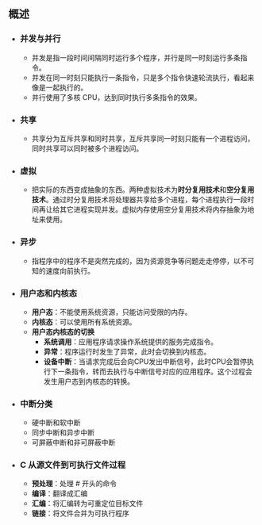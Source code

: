 ## 概述
- ### 并发与并行
  - 并发是指一段时间间隔同时运行多个程序，并行是同一时刻运行多条指令。
  - 并发在同一时刻只能执行一条指令，只是多个指令快速轮流执行，看起来像是一起执行的。
  - 并行使用了多核 CPU，达到同时执行多条指令的效果。
- ### 共享
  - 共享分为互斥共享和同时共享，互斥共享同一时刻只能有一个进程访问，同时共享可以同时被多个进程访问。
- ### 虚拟
  - 把实际的东西变成抽象的东西。两种虚拟技术为**时分复用技术**和**空分复用技术**。通过时分复用技术将处理器共享给多个进程，每个进程执行一段时间再让给其它进程实现并发。虚拟内存使用空分复用技术将内存抽象为地址来使用。
- ### 异步
  - 指程序中的程序不是突然完成的，因为资源竞争等问题走走停停，以不可知的速度向前执行。
- ### 用户态和内核态
  - **用户态**：不能使用系统资源，只能访问受限的内存。
  - **内核态**：可以使用所有系统资源。
  - **用户态内核态的切换**
    - **系统调用**：应用程序请求操作系统提供的服务完成指令。
    - **异常**：程序运行时发生了异常，此时会切换到内核态。
    - **设备中断**：当请求完成后会向CPU发出中断信号，此时CPU会暂停执行下一条指令，转而去执行与中断信号对应的应用程序。这个过程会发生用户态到内核态的转换。
- ### 中断分类
  - 硬中断和软中断
  - 同步中断和异步中断
  - 可屏蔽中断和非可屏蔽中断
- ### C 从源文件到可执行文件过程
  - **预处理**：处理 # 开头的命令
  - **编译**：翻译成汇编
  - **汇编**：将汇编转为可重定位目标文件
  - **链接**：将文件合并为可执行程序